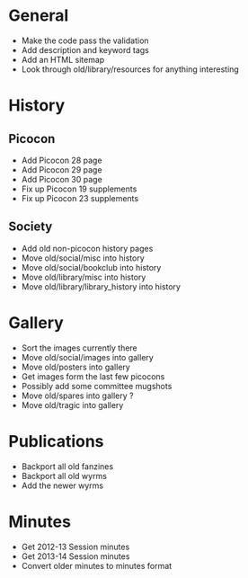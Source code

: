 # General

 - Make the code pass the validation
 - Add description and keyword tags
 - Add an HTML sitemap
 - Look through old/library/resources for anything interesting

# History

## Picocon

 - Add Picocon 28 page
 - Add Picocon 29 page
 - Add Picocon 30 page
 - Fix up Picocon 19 supplements
 - Fix up Picocon 23 supplements

## Society

 - Add old non-picocon history pages
 - Move old/social/misc into history
 - Move old/social/bookclub into history
 - Move old/library/misc into history
 - Move old/library/library_history into history

# Gallery

 - Sort the images currently there
 - Move old/social/images into gallery
 - Move old/posters into gallery
 - Get images form the last few picocons
 - Possibly add some committee mugshots
 - Move old/spares into gallery ?
 - Move old/tragic into gallery

# Publications

 - Backport all old fanzines
 - Backport all old wyrms
 - Add the newer wyrms

# Minutes

 - Get 2012-13 Session minutes
 - Get 2013-14 Session minutes
 - Convert older minutes to minutes format

